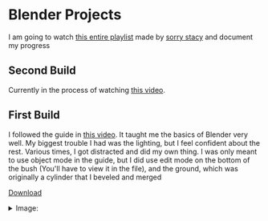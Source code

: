 # Blender Projects

  I am going to watch [this entire playlist](https://youtube.com/playlist?list=PLBFlNqVVeLRwxPka8Ia1s21CS380folEA&si=Ry1s9J6yCDHpZwcb) made by [sorry stacy](https://www.youtube.com/channel/UCO3AOLFI3GsXAuRhYOR-wyA) and document my progress

  ## Second Build
  Currently in the process of watching [this video](https://youtu.be/8VmXzjgWQEg?si=tQnfDizexSrvXcY-).
  
  ## First Build
  I followed the guide in [this video](https://youtu.be/uOmYInaX-wE?si=HwOj1ibuq26Y7SHJ). It taught me the basics of Blender very well. My biggest trouble I had was the lighting, but I feel confident about the rest. Various times, I got distracted and did my own thing. I was only meant to use object mode in the guide, but I did use edit mode on the bottom of the bush (You'll have to view it in the file), and the ground, which was originally a cylinder that I beveled and merged
  
  [Download](https://github.com/ThePeacook/Blender-Portfolio/raw/refs/heads/main/Blender-Files/First%20Build.blend)
<details>
  <summary>Image:</summary>
  <img src="https://github.com/ThePeacook/Blender-Portfolio/blob/main/Images/First%20Build.png" width="1000">
</details>
